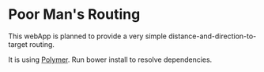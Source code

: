 Poor Man's Routing
==================

This webApp is planned to provide a very simple distance-and-direction-to-target routing.

It is using [Polymer](http://www.polymer-project.org/). Run
	bower install
to resolve dependencies.
